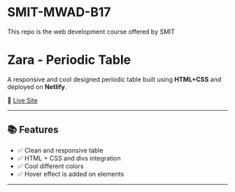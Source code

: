 # SMIT-MWAD-B17
This repo is the web development course offered by SMIT
# Zara - Periodic Table

A responsive and cool designed periodic table built using **HTML+CSS** and deployed on **Netlify**.

🔗 [Live Site](https://zarasperiodictable.netlify.app/)

---

## 📚 Features

- ✅ Clean and responsive table
- ✅ HTML + CSS and divs integration
- ✅ Cool different colors 
- ✅ Hover effect is added on elements


---
